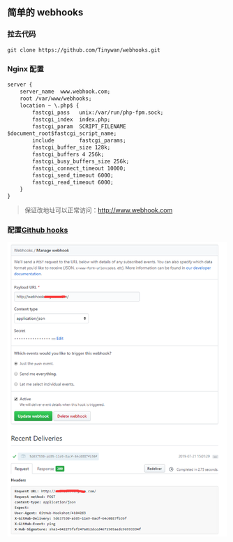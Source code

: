 ##  简单的 webhooks


### 拉去代码

```shell
git clone https://github.com/Tinywan/webhooks.git
```

### Nginx 配置

```nginx
server {
    server_name  www.webhook.com;
    root /var/www/webhooks;
    location ~ \.php$ {
        fastcgi_pass   unix:/var/run/php-fpm.sock;
        fastcgi_index  index.php;
        fastcgi_param  SCRIPT_FILENAME  $document_root$fastcgi_script_name;
        include        fastcgi_params;
        fastcgi_buffer_size 128k;
        fastcgi_buffers 4 256k;
        fastcgi_busy_buffers_size 256k;
        fastcgi_connect_timeout 10000;
        fastcgi_send_timeout 6000;
        fastcgi_read_timeout 6000;
    }
}
```
> 保证改地址可以正常访问：http://www.webhook.com

### 配置[Github hooks](https://github.com/Tinywan/webhooks/settings/hooks)

![image](./github.png)  
